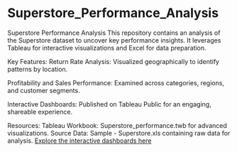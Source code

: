 # Superstore_Performance_Analysis
Superstore Performance Analysis
This repository contains an analysis of the Superstore dataset to uncover key performance insights. It leverages Tableau for interactive visualizations and Excel for data preparation.

Key Features:
Return Rate Analysis: Visualized geographically to identify patterns by location.

Profitability and Sales Performance: Examined across categories, regions, and customer segments.

Interactive Dashboards: Published on Tableau Public for an engaging, shareable experience.

Resources:
Tableau Workbook: Superstore_performance.twb for advanced visualizations.
Source Data: Sample - Superstore.xls containing raw data for analysis.
[Explore the interactive dashboards here](https://public.tableau.com/app/profile/paul.john.cannarella.jr/viz/Superstore_Performance_Analysis/ReturnRateByLocation?publish=yes)
